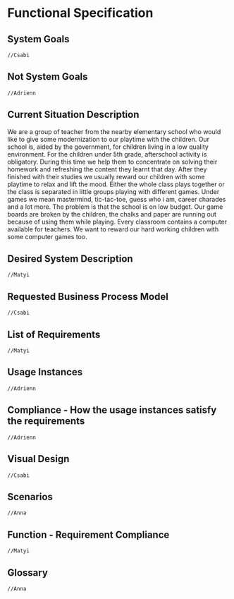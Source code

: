 # Functional Specification

## System Goals
    //Csabi

## Not System Goals
    //Adrienn

## Current Situation Description
We are a group of teacher from the nearby elementary school who would like to give some modernization to our playtime with the children. Our school is, aided by the government, for children living in a low quality environment. For the children under 5th grade, afterschool activity is obligatory. During this time we help them to concentrate on solving their homework and refreshing the content they learnt that day. After they finished with their studies we usually reward our children with some playtime to relax and lift the mood. Either the whole class plays together or the class is separated in little groups playing with different games. Under games we mean mastermind, tic-tac-toe, guess who i am, career charades and a lot more. The problem is that the school is on low budget. Our game boards are broken by the children, the chalks and paper are running out because of using them while playing. Every classroom contains a computer available for teachers. We want to reward our hard working children with some computer games too.

## Desired System Description
    //Matyi

## Requested Business Process Model
    //Csabi

## List of Requirements
    //Matyi

## Usage Instances
    //Adrienn

## Compliance - How the usage instances satisfy the requirements
    //Adrienn

## Visual Design
    //Csabi

## Scenarios
    //Anna

## Function - Requirement Compliance
    //Matyi

## Glossary
    //Anna